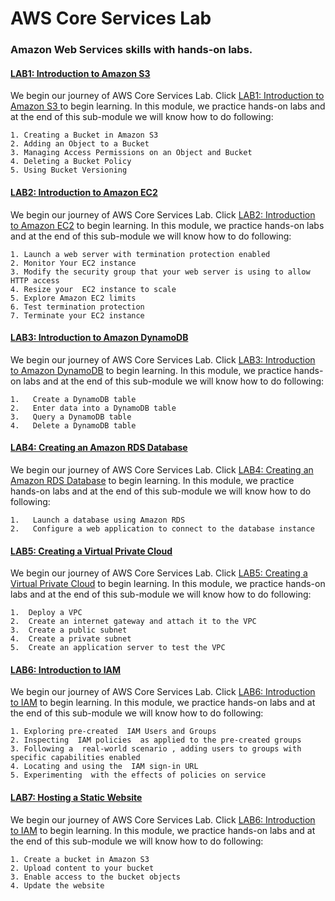 #   AWS Core Services Lab
###  Amazon Web Services skills with hands-on labs.

####  <a href="./LAB1: Introduction to Amazon S3 /README.md">LAB1: Introduction to Amazon S3 </a>
We begin our journey of AWS Core Services Lab. Click <a href="./LAB1: Introduction to Amazon S3 /README.md">LAB1: Introduction to Amazon S3 </a> to begin learning. In this module, we practice hands-on labs and at the end of this sub-module we will know how to do following:

    1. Creating a Bucket in Amazon S3
    2. Adding an Object to a Bucket
    3. Managing Access Permissions on an Object and Bucket
    4. Deleting a Bucket Policy
    5. Using Bucket Versioning

####  <a href="./LAB2: Introduction to Amazon EC2 /README.md">LAB2: Introduction to Amazon EC2</a>
We begin our journey of AWS Core Services Lab. Click <a href="./LAB2: Introduction to Amazon EC2/README.md">LAB2: Introduction to Amazon EC2</a> to begin learning. In this module, we practice hands-on labs and at the end of this sub-module we will know how to do following:

    1. Launch a web server with termination protection enabled 
    2. Monitor Your EC2 instance 
    3. Modify the security group that your web server is using to allow HTTP access 
    4. Resize your  EC2 instance to scale 
    5. Explore Amazon EC2 limits 
    6. Test termination protection 
    7. Terminate your EC2 instance 

####  <a href="./LAB3: Introduction to Amazon DynamoDB/README.md">LAB3: Introduction to Amazon DynamoDB</a>
We begin our journey of AWS Core Services Lab. Click <a href="./LAB3: Introduction to Amazon DynamoDB/README.md">LAB3: Introduction to Amazon DynamoDB</a> to begin learning. In this module, we practice hands-on labs and at the end of this sub-module we will know how to do following:

    1.   Create a DynamoDB table
    2.   Enter data into a DynamoDB table
    3.   Query a DynamoDB table
    4.   Delete a DynamoDB table 

####  <a href="./LAB4: Creating an Amazon RDS Database/README.md">LAB4: Creating an Amazon RDS Database</a>
We begin our journey of AWS Core Services Lab. Click <a href="./LAB4: Creating an Amazon RDS Database/README.md">LAB4: Creating an Amazon RDS Database</a> to begin learning. In this module, we practice hands-on labs and at the end of this sub-module we will know how to do following:

    1.   Launch a database using Amazon RDS 
    2.   Configure a web application to connect to the database instance 

####  <a href="./LAB5: Creating a Virtual Private Cloud /README.md">LAB5: Creating a Virtual Private Cloud</a>
We begin our journey of AWS Core Services Lab. Click <a href="./LAB5: Creating a Virtual Private Cloud /README.md">LAB5: Creating a Virtual Private Cloud</a> to begin learning. In this module, we practice hands-on labs and at the end of this sub-module we will know how to do following:

    1.  Deploy a VPC 
    2.  Create an internet gateway and attach it to the VPC 
    3.  Create a public subnet 
    4.  Create a private subnet 
    5.  Create an application server to test the VPC  


####  <a href="./LAB6: Introduction to IAM/README.md">LAB6: Introduction to IAM</a>
We begin our journey of AWS Core Services Lab. Click <a href="./LAB6: Introduction to IAM/README.md">LAB6: Introduction to IAM</a> to begin learning. In this module, we practice hands-on labs and at the end of this sub-module we will know how to do following:

    1. Exploring pre-created  IAM Users and Groups 
    2. Inspecting  IAM policies  as applied to the pre-created groups 
    3. Following a  real-world scenario , adding users to groups with specific capabilities enabled 
    4. Locating and using the  IAM sign-in URL 
    5. Experimenting  with the effects of policies on service 


####  <a href="./LAB7: Hosting a Static Website /README.md">LAB7: Hosting a Static Website</a>
We begin our journey of AWS Core Services Lab. Click <a href="./LAB7: Hosting a Static Website /README.md">LAB6: Introduction to IAM</a> to begin learning. In this module, we practice hands-on labs and at the end of this sub-module we will know how to do following:

    1. Create a bucket in Amazon S3 
    2. Upload content to your bucket 
    3. Enable access to the bucket objects 
    4. Update the website

        
    
    
     

